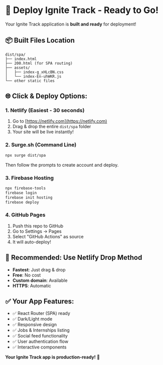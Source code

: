 # 🚀 Deploy Ignite Track - Ready to Go!

Your Ignite Track application is **built and ready** for deployment!

## 📦 Built Files Location

```
dist/spa/
├── index.html
├── 200.html (for SPA routing)
├── assets/
│   ├── index-g_xHLcBN.css
│   └── index-En-uhWKR.js
└── other static files
```

## 🌐 Click & Deploy Options:

### 1. **Netlify (Easiest - 30 seconds)**

1. Go to [https://netlify.com](https://netlify.com)
2. Drag & drop the entire `dist/spa` folder
3. Your site will be live instantly!

### 2. **Surge.sh (Command Line)**

```bash
npx surge dist/spa
```

Then follow the prompts to create account and deploy.

### 3. **Firebase Hosting**

```bash
npx firebase-tools
firebase login
firebase init hosting
firebase deploy
```

### 4. **GitHub Pages**

1. Push this repo to GitHub
2. Go to Settings → Pages
3. Select "GitHub Actions" as source
4. It will auto-deploy!

## 🎯 Recommended: Use Netlify Drop Method

- **Fastest**: Just drag & drop
- **Free**: No cost
- **Custom domain**: Available
- **HTTPS**: Automatic

## ✅ Your App Features:

- ✅ React Router (SPA) ready
- ✅ Dark/Light mode
- ✅ Responsive design
- ✅ Jobs & Internships listing
- ✅ Social feed functionality
- ✅ User authentication flow
- ✅ Interactive components

**Your Ignite Track app is production-ready!** 🎉
